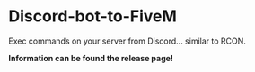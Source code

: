 # Discord-bot-to-FiveM
Exec commands on your server from Discord... similar to RCON.

**Information can be found the release page!**
